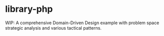 # library-php
WIP: A comprehensive Domain-Driven Design example with problem space strategic analysis and various tactical patterns.

